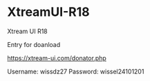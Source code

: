 # XtreamUI-R18
Xtream UI R18

Entry for doanload

https://xtream-ui.com/donator.php

Username: wissdz27
Password: wissel24101201
